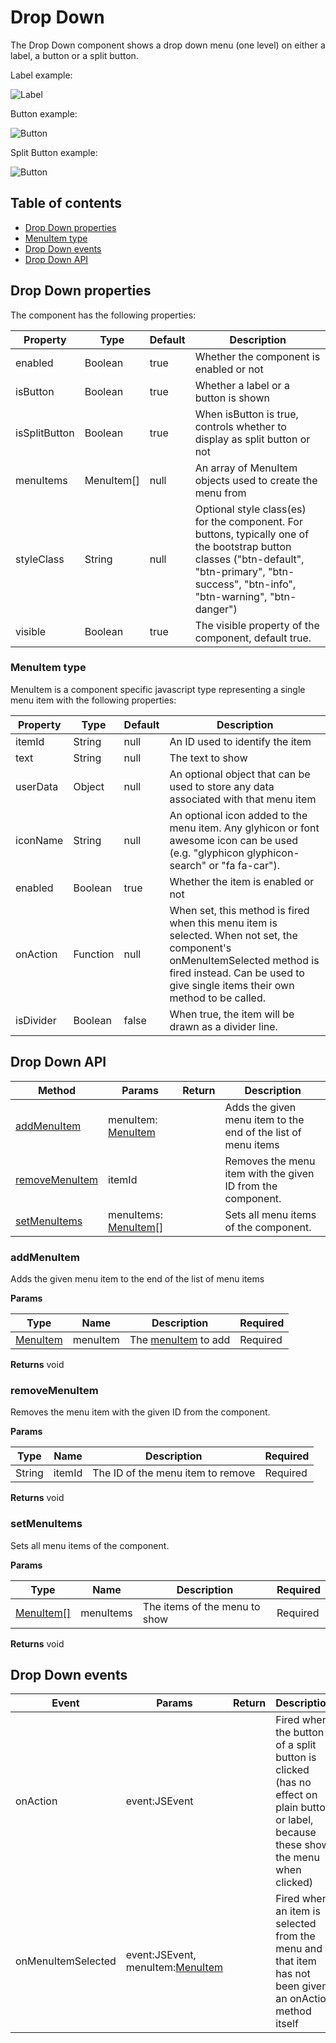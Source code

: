 # Drop Down

The Drop Down component shows a drop down menu (one level) on either a label, a button or a split button.

Label example:

![Label](<../../../../.gitbook/assets/image\_01 (1) (1).png>)

Button example:

![Button](<../../../../.gitbook/assets/image\_02 (1) (1).png>)

Split Button example:

![Button](../../../../.gitbook/assets/image\_03.png)

## Table of contents

* [Drop Down properties](drop-down.md#drop-down-properties)
* [MenuItem type](drop-down.md#menuitem-type)
* [Drop Down events](drop-down.md#drop-down-events)
* [Drop Down API](drop-down.md#drop-down-api)

## Drop Down properties

The component has the following properties:

| Property      | Type        | Default | Description                                                                                                                                                                                   |
| ------------- | ----------- | ------- | --------------------------------------------------------------------------------------------------------------------------------------------------------------------------------------------- |
| enabled       | Boolean     | true    | Whether the component is enabled or not                                                                                                                                                       |
| isButton      | Boolean     | true    | Whether a label or a button is shown                                                                                                                                                          |
| isSplitButton | Boolean     | true    | When isButton is true, controls whether to display as split button or not                                                                                                                     |
| menuItems     | MenuItem\[] | null    | An array of MenuItem objects used to create the menu from                                                                                                                                     |
| styleClass    | String      | null    | Optional style class(es) for the component. For buttons, typically one of the bootstrap button classes ("btn-default", "btn-primary", "btn-success", "btn-info", "btn-warning", "btn-danger") |
| visible       | Boolean     | true    | The visible property of the component, default true.                                                                                                                                          |

### MenuItem type

MenuItem is a component specific javascript type representing a single menu item with the following properties:

| Property  | Type     | Default | Description                                                                                                                                                                                               |
| --------- | -------- | ------- | --------------------------------------------------------------------------------------------------------------------------------------------------------------------------------------------------------- |
| itemId    | String   | null    | An ID used to identify the item                                                                                                                                                                           |
| text      | String   | null    | The text to show                                                                                                                                                                                          |
| userData  | Object   | null    | An optional object that can be used to store any data associated with that menu item                                                                                                                      |
| iconName  | String   | null    | An optional icon added to the menu item. Any glyhicon or font awesome icon can be used (e.g. "glyphicon glyphicon-search" or "fa fa-car").                                                                |
| enabled   | Boolean  | true    | Whether the item is enabled or not                                                                                                                                                                        |
| onAction  | Function | null    | When set, this method is fired when this menu item is selected. When not set, the component's onMenuItemSelected method is fired instead. Can be used to give single items their own method to be called. |
| isDivider | Boolean  | false   | When true, the item will be drawn as a divider line.                                                                                                                                                      |

## Drop Down API

| Method                                        | Params                                                | Return | Description                                                   |
| --------------------------------------------- | ----------------------------------------------------- | ------ | ------------------------------------------------------------- |
| [addMenuItem](drop-down.md#addmenuitem)       | menuItem: [MenuItem](drop-down.md#menuitem-type)      |        | Adds the given menu item to the end of the list of menu items |
| [removeMenuItem](drop-down.md#removemenuitem) | itemId                                                |        | Removes the menu item with the given ID from the component.   |
| [setMenuItems](drop-down.md#setmenuitems)     | menuItems: [MenuItem\[\]](drop-down.md#menuitem-type) |        | Sets all menu items of the component.                         |

### addMenuItem

Adds the given menu item to the end of the list of menu items

**Params**

| Type                                   | Name     | Description                                       | Required |
| -------------------------------------- | -------- | ------------------------------------------------- | -------- |
| [MenuItem](drop-down.md#menuitem-type) | menuItem | The [menuItem](drop-down.md#menuitem-type) to add | Required |

**Returns** void

### removeMenuItem

Removes the menu item with the given ID from the component.

**Params**

| Type   | Name   | Description                       | Required |
| ------ | ------ | --------------------------------- | -------- |
| String | itemId | The ID of the menu item to remove | Required |

**Returns** void

### setMenuItems

Sets all menu items of the component.

**Params**

| Type                                       | Name      | Description                   | Required |
| ------------------------------------------ | --------- | ----------------------------- | -------- |
| [MenuItem\[\]](drop-down.md#menuitem-type) | menuItems | The items of the menu to show | Required |

**Returns** void

## Drop Down events

| Event              | Params                                                         | Return | Description                                                                                                                           |
| ------------------ | -------------------------------------------------------------- | ------ | ------------------------------------------------------------------------------------------------------------------------------------- |
| onAction           | event:JSEvent                                                  |        | Fired when the button of a split button is clicked (has no effect on plain button or label, because these show the menu when clicked) |
| onMenuItemSelected | event:JSEvent, menuItem:[MenuItem](drop-down.md#menuitem-type) |        | Fired when an item is selected from the menu and that item has not been given an onAction method itself                               |
